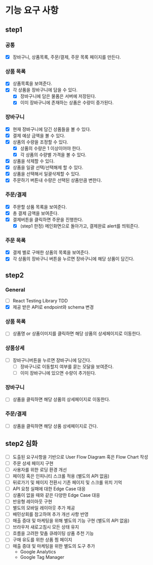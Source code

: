 # 기능 요구 사항

## step1

### 공통

- [x] 장바구니, 상품목록, 주문/결제, 주문 목록 페이지를 만든다.

### 상품 목록

- [x] 상품목록을 보여준다.
- [x] 각 상품을 장바구니에 담을 수 있다.
  - [x] 장바구니에 담은 물품은 서버에 저장된다.
  - [x] 이미 장바구니에 존재하는 상품은 수량이 증가된다.

### 장바구니

- [x] 현재 장바구니에 담긴 상품들을 볼 수 있다.
- [x] 결제 예상 금액을 볼 수 있다.
- [x] 상품의 수량을 조정할 수 있다.
  - [x] 상품의 수량은 1 이상이어야 한다.
  - [x] 각 상품의 수량별 가격을 볼 수 있다.
- [x] 상품을 삭제할 수 있다.
- [x] 상품을 일괄 선택/선택해제 할 수 있다.
- [x] 상품을 선택해서 일괄삭제할 수 있다.
- [x] 주문하기 버튼내 수량은 선택된 상품만큼 변한다.

### 주문/결제

- [x] 주문할 상품 목록을 보여준다.
- [x] 총 결제 금액을 보여준다.
- [x] 결제버튼을 클릭하면 주문을 진행한다.
  - [x] (step1 한정) 메인화면으로 돌아가고, 결제완료 alert를 띄워준다.

### 주문 목록

- [x] 결제 별로 구매한 상품의 목록을 보여준다.
- [x] 각 상품의 장바구니 버튼을 누르면 장바구니에 해당 상품이 담긴다.

## step2

### General

- [ ] React Testing Library TDD
- [x] 제공 받은 API로 endpoint와 schema 변경

### 상품 목록

- [ ] 상품명 or 상품이미지를 클릭하면 해당 상품의 상세페이지로 이동한다.

### 상품상세

- [ ] 장바구니버튼을 누르면 장바구니에 담긴다.
  - [ ] 장바구니로 이동할지 여부를 묻는 모달을 보여준다.
  - [ ] 이미 장바구니에 있으면 수량이 추가된다.

### 장바구니

- [ ] 상품을 클릭하면 해당 상품의 상세페이지로 이동한다.

### 주문/결제

- [ ] 상품을 클릭하면 해당 상품 상세페이지로 간다.

## step2 심화

- [ ] 도출된 요구사항을 기반으로 User Flow Diagram 혹은 Flow Chart 작성
- [ ] 주문 상세 페이지 구현
- [ ] 사용자를 위한 로딩 환경 개선
- [ ] 페이징 혹은 인피니티 스크롤 적용 (별도의 API 없음)
- [ ] 뒤로가기 및 페이지 전환시 기존 페이지 및 스크롤 위치 기억
- [ ] API 요청 실패에 대한 Edge Case 대응
- [ ] 상품이 없을 때와 같은 다양한 Edge Case 대응
- [ ] 반응형 레이아웃 구현
- [ ] 별도의 모바일 레이아웃 추가 제공
- [ ] 배민상회를 참고하여 추가 개선 사항 반영
- [ ] 매출 증대 및 마케팅을 위해 별도의 기능 구현 (별도의 API 없음)
- [ ] 브라우저 새로고침시 모든 상태 유지
- [ ] 흐름을 고려한 맞춤 큐레이팅 상품 추천 기능
- [ ] 구매 유도를 위한 상품 찜 페이지
- [ ] 매출 증대 및 마케팅을 위한 별도의 도구 추가
  - Google Analytics
  - Google Tag Manager
